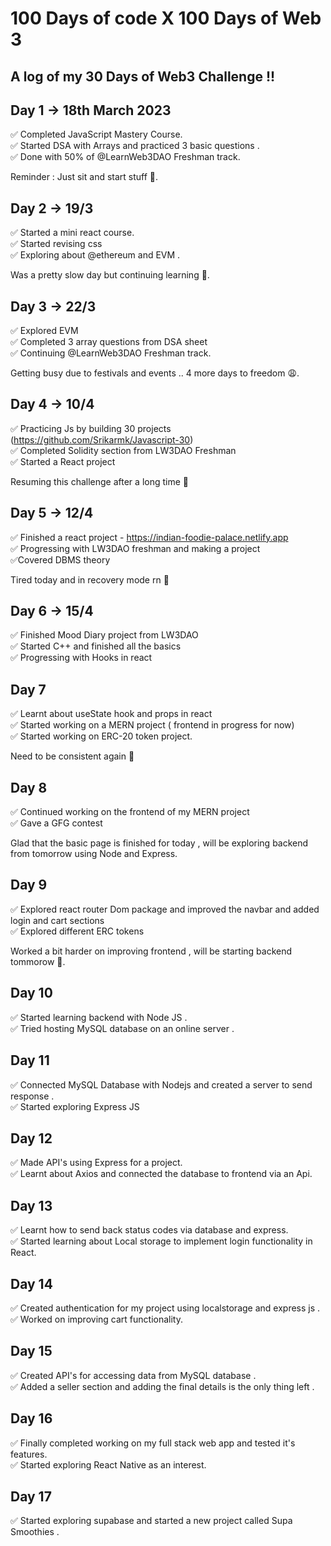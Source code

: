 # 100 Days of code X 100 Days of Web 3 

## A log of my 30 Days of Web3 Challenge !!

## Day 1 -> 18th March 2023
✅ Completed JavaScript Mastery Course.  
✅ Started DSA with Arrays and practiced 3 basic questions .  
✅ Done with 50% of @LearnWeb3DAO Freshman track.   

Reminder : Just sit and start stuff 🫡.

## Day 2 -> 19/3
✅ Started a mini react course.   
✅ Started revising css   
✅ Exploring about @ethereum and EVM .  

Was a pretty slow day but continuing learning 🫡.

## Day 3 -> 22/3
 
✅ Explored EVM  
✅ Completed 3 array questions from DSA sheet  
✅ Continuing @LearnWeb3DAO Freshman track.  

Getting busy due to festivals and events .. 4 more days to freedom 😩.  

## Day 4 -> 10/4

✅ Practicing Js by building 30 projects (https://github.com/Srikarmk/Javascript-30)  
✅ Completed Solidity section from LW3DAO Freshman  
✅ Started a React project   

Resuming this challenge after a long time 🥲  

## Day 5 -> 12/4

✅ Finished a react project - https://indian-foodie-palace.netlify.app   
✅ Progressing with LW3DAO freshman and making a project    
✅Covered DBMS theory  

Tired today and in recovery mode rn 🥲

## Day 6 -> 15/4 

✅ Finished Mood Diary project from LW3DAO  
✅ Started C++ and finished all the basics   
✅ Progressing with Hooks in react  

## Day 7
 
✅ Learnt about useState hook and props in react   
✅ Started working on a MERN project ( frontend in progress for now)  
✅ Started working on ERC-20 token project.  

Need to be consistent again 🥲

## Day 8
  
✅ Continued working on the frontend of my MERN project  
✅ Gave a GFG contest  

Glad that the basic page is finished for today , will be exploring backend from tomorrow using Node and Express.

## Day 9   

✅ Explored react router Dom package and improved the navbar and added login and cart sections   
✅ Explored different ERC tokens   

Worked a bit harder on improving frontend , will be starting backend tommorow 🫡.  

## Day 10 
  
✅ Started learning backend with Node JS .  
✅ Tried hosting MySQL database on an online server .  

## Day 11  

✅ Connected MySQL Database with Nodejs and created a server to send response .  
✅ Started exploring Express JS  

## Day 12 
  
✅ Made API's using Express for a project.  
✅ Learnt about Axios and connected the database to frontend via an Api.  

## Day 13  
  
✅ Learnt how to send back status codes via database and express.   
✅ Started learning about Local storage to implement login functionality in React.  

## Day 14 
  
✅ Created authentication for my project using localstorage and express js .  
✅ Worked on improving cart functionality.  

## Day 15 
  
✅ Created API's for accessing data from MySQL database .  
✅ Added a seller section and adding the final details is the only thing left .  

## Day 16
  
✅ Finally completed working on my full stack web app and tested it's features.  
✅ Started exploring React Native as an interest.  

## Day 17   
✅ Started exploring supabase and started a new project called Supa Smoothies .
